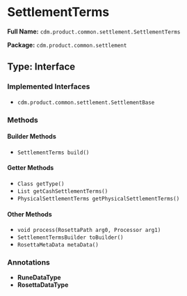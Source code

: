 # SettlementTerms

**Full Name:** `cdm.product.common.settlement.SettlementTerms`

**Package:** `cdm.product.common.settlement`

## Type: Interface

### Implemented Interfaces

- `cdm.product.common.settlement.SettlementBase`

### Methods

#### Builder Methods

- `SettlementTerms build()`

#### Getter Methods

- `Class getType()`
- `List getCashSettlementTerms()`
- `PhysicalSettlementTerms getPhysicalSettlementTerms()`

#### Other Methods

- `void process(RosettaPath arg0, Processor arg1)`
- `SettlementTermsBuilder toBuilder()`
- `RosettaMetaData metaData()`

### Annotations

- **RuneDataType**
- **RosettaDataType**

